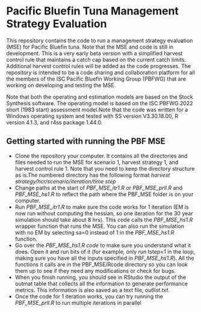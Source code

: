 # Pacific Bluefin Tuna Management Strategy Evaluation

This repository contains the code to run a management strategy
evaluation (MSE) for Pacific Bluefin tuna. Note that the MSE and code is
still in development. This is a very early beta version with a
simplified harvest control rule that maintains a catch cap based on the current catch limits. 
Additional harvest control rules will be added as the code progresses. 
The repository is intended to be a code sharing and collaboration platform for all the
members of the ISC Pacific Bluefin Working Group (PBFWG) that are
working on developing and testing the MSE.

Note that both the operating and estimation models are based on the
Stock Synthesis software. The operating model is based on the ISC PBFWG
2022 short (1983 start) assessment model.Note that the code was written
for a Windows operating system and tested with SS version V3.30.18.00, R
version 4.1.3, and r4ss package 1.44.0.

## Getting started with running the PBF MSE

-   Clone the repository your computer. It contains all the directories
    and files needed to run the MSE for scenario 1, harvest strategy 1,
    and harvest control rule 1. Note that you need to keep the directory
    structure as is.The numbered directory has the following format
    *harvest strategy/hcr/scenario/iteration/time step*
-   Change paths at the start of *PBF_MSE_itr1.R* or *PBF_MSE_prll.R* and *PBF_MSE_hs1.R* to
    reflect the path where the PBF_MSE folder is on your computer.
-   Run *PBF_MSE_itr1.R* to make sure the code works for 1 iteration (EM
    is now run without computing the hessian, so one iteration for the
    30 year simulation should take about 8 hrs). This code
    calls the *PBF_MSE_hs1.R* wrapper function that runs the MSE. You can also 
    run the simulation with no EM by selecting sa=0 instead of 1 in the *PBF_MSE_hs1.R* function.
-   Go over the *PBF_MSE_hs1.R code* to make sure you understand what it
    does. Open it and run bits of it (for example, only run tstep=1 in
    the loop, making sure you have all the inputs specified in
    *PBF_MSE_hs1.R*). All the functions it calls are in the
    PBF_MSE/Rcode directory so you can look them up to see if they need
    any modifications or check for bugs.
-   When you finish running, you should see in RStudio the output of the
    outmat table that collects all the information to generate
    performance metrics. This information is also saved as a text file,
    *outlist.txt*.
-   Once the code for 1 iteration works, you can try running the *PBF_MSE_prll.R* to run multiple iterations in parallel
